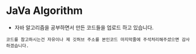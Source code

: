 # JaVa Algorithm

* 자바 알고리즘을 공부하면서 만든 코드들을 업로드 하고 있습니다.

`코드를 참고하시는건 자유이나 제 깃허브 주소를 본인코드 마지막줄에 주석처리해주셨으면 감사하겠습니다.`
